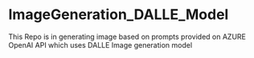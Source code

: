 # ImageGeneration_DALLE_Model
 This Repo is in generating image based on prompts provided on AZURE OpenAI API which uses DALLE Image generation model
